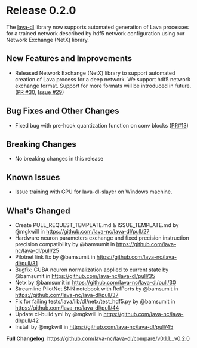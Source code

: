 
# Release 0.2.0

The [lava-dl](https://github.com/lava-nc/lava-dl) library now supports automated generation of Lava processes for a trained network described by hdf5 network configuration using our Network Exchange (NetX) library.

## New Features and Improvements

* Released Network Exchange (NetX) library to support automated creation of Lava process for a deep network. We support hdf5 network exchange format. Support for more formats will be introduced in future. ([PR #30](https://github.com/lava-nc/lava-dl/pull/30), [Issue #29](https://github.com/lava-nc/lava-dl/issues/29))

## Bug Fixes and Other Changes
- Fixed bug with pre-hook quantization function on conv blocks ([PR#13](https://github.com/lava-nc/lava-dl/pull/13))

## Breaking Changes
- No breaking changes in this release

## Known Issues
- Issue training with GPU for lava-dl-slayer on Windows machine.

## What's Changed
* Create PULL_REQUEST_TEMPLATE.md & ISSUE_TEMPLATE.md by @mgkwill in https://github.com/lava-nc/lava-dl/pull/27
* Hardware neuron parameters exchange and fixed precision instruction precision compatibility by @bamsumit in https://github.com/lava-nc/lava-dl/pull/25
* Pilotnet link fix by @bamsumit in https://github.com/lava-nc/lava-dl/pull/31
* Bugfix: CUBA neuron normalization applied to current state by @bamsumit in https://github.com/lava-nc/lava-dl/pull/35
* Netx by @bamsumit in https://github.com/lava-nc/lava-dl/pull/30
* Streamline PilotNet SNN notebook with RefPorts by @bamsumit in https://github.com/lava-nc/lava-dl/pull/37
* Fix for failing tests/lava/lib/dl/netx/test_hdf5.py by @bamsumit in https://github.com/lava-nc/lava-dl/pull/44
* Update ci-build.yml by @mgkwill in https://github.com/lava-nc/lava-dl/pull/42
* Install by @mgkwill in https://github.com/lava-nc/lava-dl/pull/45


**Full Changelog**: https://github.com/lava-nc/lava-dl/compare/v0.1.1...v0.2.0
